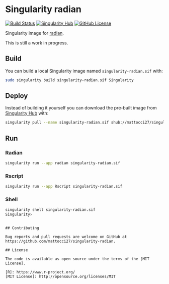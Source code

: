# Singularity radian

[![Build Status](https://travis-ci.org/mattocci27/singularity-radian.svg?branch=master)](https://travis-ci.org/mattocci27/singularity-radian)
[![Singularity Hub](https://www.singularity-hub.org/static/img/hosted-singularity--hub-%23e32929.svg)](https://singularity-hub.org/collections/4481)
[![GitHub License](https://img.shields.io/badge/license-MIT-green.svg)](https://opensource.org/licenses/MIT)

Singularity image for [radian](https://github.com/randy3k/radian).

This is still a work in progress.

## Build

You can build a local Singularity image named `singularity-radian.sif` with:

```sh
sudo singularity build singularity-radian.sif Singularity
```

## Deploy

Instead of building it yourself you can download the pre-built image from
[Singularity Hub](https://www.singularity-hub.org) with:

```sh
singularity pull --name singularity-radian.sif shub://mattocci27/singularity-radian
```

## Run

### Radian

```sh
singularity run --app radian singularity-radian.sif
```

### Rscript

```sh
singularity run --app Rscript singularity-radian.sif
```

### Shell

```sh
singularity shell singularity-radian.sif
Singularity>
```

```

## Contributing

Bug reports and pull requests are welcome on GitHub at
https://github.com/mattocci27/singularity-radian.

## License

The code is available as open source under the terms of the [MIT License].

[R]: https://www.r-project.org/
[MIT License]: http://opensource.org/licenses/MIT
